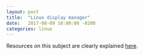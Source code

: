 ```yaml
---
layout: post
title:  "Linux display manager"
date:   2017-08-09 10:00:00 -0200
categories: linux
---
```


Resources on this subject are clearly explained [here][dm].

[dm]: https://askubuntu.com/questions/829108/what-is-gdm3-kdm-lightdm-how-to-install-and-remove-them
